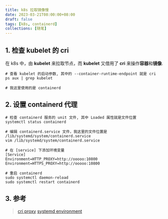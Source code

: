 ```yaml
---
title: k8s 拉取镜像慢
date: 2023-03-21T08:00:00+08:00
draft: false
tags: [k8s, containerd]
collections: [随笔]
---
```


## 1. 检查 kubelet 的 cri

在 k8s 中，由 **kubelet** 来拉取节点，而 **kubelet** 又借用了 **cri** 来操作**容器**和**镜像**.

```shell
# 查看 kubelet 的启动参数, 其中的 --container-runtime-endpoint 就是 cri
ps aux | grep kubelet

# 我这里使用的是 containerd
```

## 2. 设置 containerd 代理

```shell
# 检查 containerd 服务的 unit 文件, 其中 Loaded 属性就是文件位置
systemctl status containerd

# 编辑 containerd.service 文件，我这里的文件位置是 /lib/systemd/system/containerd.service
vim /lib/systemd/system/containerd.service

# 在 [service] 下添加环境变量
[Service]
Environment=HTTP_PROXY=http://ooooo:10800
Environment=HTTPS_PROXY=http://ooooo:10800

# 重启 containerd
sudo systemctl daemon-reload
sudo systemctl restart containerd
```

## 3. 参考

> [cri proxy](https://github.com/containerd/cri/issues/834)
> [systemd environment](https://www.flatcar.org/docs/latest/setup/systemd/environment-variables/)


